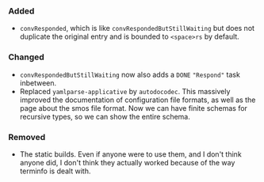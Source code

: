 ### Added

* `convResponded`, which is like `convRespondedButStillWaiting` but does not duplicate the original entry and is bounded to `<space>rs` by default.

### Changed

* `convRespondedButStillWaiting` now also adds a `DONE` `"Respond"` task inbetween.
* Replaced `yamlparse-applicative` by `autodocodec`.
  This massively improved the documentation of configuration file formats, as well as the page about the smos file format.
  Now we can have finite schemas for recursive types, so we can show the entire schema.

### Removed

* The static builds. Even if anyone were to use them, and I don't think anyone did, I don't think they actually worked because of the way terminfo is dealt with.
